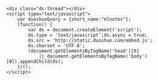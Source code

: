 <!-- Duoshuo Comment BEGIN -->
	<div class="ds-thread"></div>
	<script type="text/javascript">
		var duoshuoQuery = {short_name:"mlnotes"};
		(function() {
			var ds = document.createElement('script');
			ds.type = 'text/javascript';ds.async = true;
			ds.src = 'http://static.duoshuo.com/embed.js';
			ds.charset = 'UTF-8';
			(document.getElementsByTagName('head')[0] 
				|| document.getElementsByTagName('body')[0]).appendChild(ds);
		})();
	</script>
<!-- Duoshuo Comment END -->		
